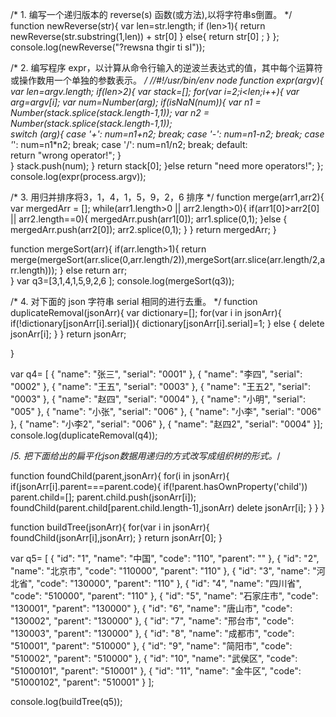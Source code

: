 ﻿ 
  /* 1. 编写一个递归版本的 reverse(s) 函数(或方法),以将字符串s倒置。 */
 function newReverse(str){
		var len=str.length;
		if (len>1){
			return newReverse(str.substring(1,len)) + str[0]
		}
		else{
			return str[0] ;
		}
	};
console.log(newReverse("?rewsna thgir ti sI"));

  /* 2. 编写程序 expr，以计算从命令行输入的逆波兰表达式的值，其中每个运算符或操作数用一个单独的参数表示。 */
//#!/usr/bin/env node
function expr(argv){
	var len=argv.length;
	if(len>2){
		var stack=[];
		for(var i=2;i<len;i++){
			var arg=argv[i];
			var num=Number(arg);
			if(isNaN(num)){
				var n1 = Number(stack.splice(stack.length-1,1));
                var n2 = Number(stack.splice(stack.length-1,1));         
				switch (arg){
					case '+':
					    num=n1+n2;
						break;
					case '-':
					    num=n1-n2;
						break;
					case '*':
					    num=n1*n2;
						break;
					case '/':
					    num=n1/n2;
						break;
					default:  
					    return "wrong operator!";
				}	
			}
			stack.push(num);
		}
		return stack[0];
	}else return "need more operators!";
};
console.log(expr(process.argv));

 /* 3. 用归并排序将3，1，4，1，5，9，2，6 排序 */
function merge(arr1,arr2){
        var mergedArr = [];
        while(arr1.length>0 || arr2.length>0){
          if(arr1[0]>arr2[0] || arr2.length==0){
          	mergedArr.push(arr1[0]);
          	arr1.splice(0,1);
          }else {
          	mergedArr.push(arr2[0]);
          	arr2.splice(0,1);
          }
        } 
        return mergedArr;
    }

function mergeSort(arr){
	if(arr.length>1){
		return merge(mergeSort(arr.slice(0,arr.length/2)),mergeSort(arr.slice(arr.length/2,arr.length)));
	}
	else return arr;        
}
var q3=[3,1,4,1,5,9,2,6 ];
console.log(mergeSort(q3));

 /* 4. 对下面的 json 字符串 serial 相同的进行去重。 */
function duplicateRemoval(jsonArr){
	var dictionary=[];
	for(var i in jsonArr){
		if(!dictionary[jsonArr[i].serial]){
			dictionary[jsonArr[i].serial]=1;
		}
		else {
			delete jsonArr[i];
		}
	}
	return jsonArr;

}

var q4= [
    {
    "name": "张三",
    "serial": "0001"
}, {
    "name": "李四",
    "serial": "0002"
}, {
    "name": "王五",
    "serial": "0003"
}, {
    "name": "王五2",
    "serial": "0003"
}, {
    "name": "赵四",
    "serial": "0004"
}, {
    "name": "小明",
    "serial": "005"
}, {
    "name": "小张",
    "serial": "006"
}, {
    "name": "小李",
    "serial": "006"
}, {
    "name": "小李2",
    "serial": "006"
}, {
    "name": "赵四2",
    "serial": "0004"
}];
console.log(duplicateRemoval(q4));


 /*5. 把下面给出的扁平化json数据用递归的方式改写成组织树的形式。*/

function foundChild(parent,jsonArr){
	for(i in jsonArr){
		if(jsonArr[i].parent===parent.code){
			if(!parent.hasOwnProperty('child')) parent.child=[];
			parent.child.push(jsonArr[i]);
			foundChild(parent.child[parent.child.length-1],jsonArr)
			delete jsonArr[i];
		}
	}
}

function buildTree(jsonArr){
	for(var i in jsonArr){
		foundChild(jsonArr[i],jsonArr);
	}
	return jsonArr[0];
}


var q5= [
    {
      "id": "1",
      "name": "中国",
      "code": "110",
      "parent": ""
    },
    {
      "id": "2",
      "name": "北京市",
      "code": "110000",
      "parent": "110"
    },
    {
      "id": "3",
      "name": "河北省",
      "code": "130000",
      "parent": "110"
    },
    {
      "id": "4",
      "name": "四川省",
      "code": "510000",
      "parent": "110"
    },
    {
      "id": "5",
      "name": "石家庄市",
      "code": "130001",
      "parent": "130000"
    },
    {
      "id": "6",
      "name": "唐山市",
      "code": "130002",
      "parent": "130000"
    },
    {
      "id": "7",
      "name": "邢台市",
      "code": "130003",
      "parent": "130000"
    },
    {
      "id": "8",
      "name": "成都市",
      "code": "510001",
      "parent": "510000"
    },
    {
      "id": "9",
      "name": "简阳市",
      "code": "510002",
      "parent": "510000"
    },
    {
      "id": "10",
      "name": "武侯区",
      "code": "51000101",
      "parent": "510001"
    },
    {
      "id": "11",
      "name": "金牛区",
      "code": "51000102",
      "parent": "510001"
    }
  ];


console.log(buildTree(q5));


